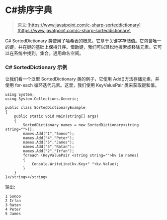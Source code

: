 # C#排序字典

> 原文:[https://www.javatpoint.com/c-sharp-sorteddictionary](https://www.javatpoint.com/c-sharp-sorteddictionary)

C# SortedDictionary <tkey tvalue="">类使用了哈希表的概念。它基于关键字存储值。它包含唯一的键，并在键的基础上保持升序。借助键，我们可以轻松地搜索或移除元素。它可以在系统中找到。集合。通用命名空间。</tkey>

### C# SortedDictionary <tkey tvalue="">示例</tkey>

让我们看一个泛型 SortedDictionary <tkey tvalue="">类的例子，它使用 Add()方法存储元素，并使用 for-each 循环迭代元素。这里，我们使用 KeyValuePair 类来获取键和值。</tkey>

```
using System;
using System.Collections.Generic;

public class SortedDictionaryExample
{
    public static void Main(string[] args)
    {
        SortedDictionary names = new SortedDictionary<string string="">();
        names.Add("1","Sonoo");  
        names.Add("4","Peter");  
        names.Add("5","James");  
        names.Add("3","Ratan");  
        names.Add("2","Irfan");  
        foreach (KeyValuePair <string string="">kv in names)
        {
            Console.WriteLine(kv.Key+" "+kv.Value);
        }
    }
}</string></string> 
```

输出:

```
1 Sonoo
2 Irfan
3 Ratan
4 Peter
5 James

```